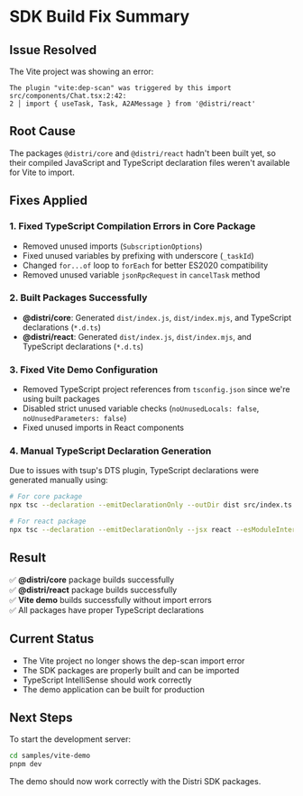 # SDK Build Fix Summary

## Issue Resolved
The Vite project was showing an error:
```
The plugin "vite:dep-scan" was triggered by this import
src/components/Chat.tsx:2:42:
2 │ import { useTask, Task, A2AMessage } from '@distri/react'
```

## Root Cause
The packages `@distri/core` and `@distri/react` hadn't been built yet, so their compiled JavaScript and TypeScript declaration files weren't available for Vite to import.

## Fixes Applied

### 1. Fixed TypeScript Compilation Errors in Core Package
- Removed unused imports (`SubscriptionOptions`)
- Fixed unused variables by prefixing with underscore (`_taskId`)
- Changed `for...of` loop to `forEach` for better ES2020 compatibility
- Removed unused variable `jsonRpcRequest` in `cancelTask` method

### 2. Built Packages Successfully
- **@distri/core**: Generated `dist/index.js`, `dist/index.mjs`, and TypeScript declarations (`*.d.ts`)
- **@distri/react**: Generated `dist/index.js`, `dist/index.mjs`, and TypeScript declarations (`*.d.ts`)

### 3. Fixed Vite Demo Configuration
- Removed TypeScript project references from `tsconfig.json` since we're using built packages
- Disabled strict unused variable checks (`noUnusedLocals: false`, `noUnusedParameters: false`)
- Fixed unused imports in React components

### 4. Manual TypeScript Declaration Generation
Due to issues with tsup's DTS plugin, TypeScript declarations were generated manually using:
```bash
# For core package
npx tsc --declaration --emitDeclarationOnly --outDir dist src/index.ts

# For react package  
npx tsc --declaration --emitDeclarationOnly --jsx react --esModuleInterop --outDir dist src/index.ts
```

## Result
✅ **@distri/core** package builds successfully  
✅ **@distri/react** package builds successfully  
✅ **Vite demo** builds successfully without import errors  
✅ All packages have proper TypeScript declarations  

## Current Status
- The Vite project no longer shows the dep-scan import error
- The SDK packages are properly built and can be imported
- TypeScript IntelliSense should work correctly
- The demo application can be built for production

## Next Steps
To start the development server:
```bash
cd samples/vite-demo
pnpm dev
```

The demo should now work correctly with the Distri SDK packages.